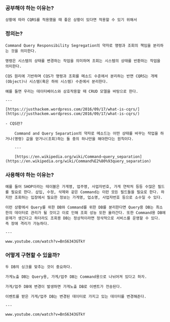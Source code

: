 ### 공부해야 하는 이유는?
    
    상황에 따라 CQRS를 적용했을 때 좋은 상황이 있다면 적용할 수 있기 위해서

### 정의는?
    
    Command Query Responsibility Segregation의 약자로 명령과 조회의 책임을 분리하는 것을 의미한다.
    
    명령은 시스템의 상태를 변경하는 작업을 의미하며 조회는 시스템의 상태를 반환하는 작업을 의미한다.
    
    CQS 원리에 기반하며 CQS가 명령과 조회를 메소드 수준에서 분리하는 반면 CQRS는 개체(Object)나 시스템(혹은 하위 시스템) 수준에서 분리한다.
    
    예를 들면 우리는 데이터베이스와 상호작용할 때 CRUD 모델을 바탕으로 한다.
    
    ---
    
    [https://justhackem.wordpress.com/2016/09/17/what-is-cqrs/](https://justhackem.wordpress.com/2016/09/17/what-is-cqrs/)
    
    - CQS란?
        
        Command and Query Separation의 약자로 메소드는 어떤 상태를 바꾸는 작업을 하거나(명령) 값을 얻거나(조회)하는 둘 중의 하나만을 해야한다는 원칙이다.
        
        ---
        
        [https://en.wikipedia.org/wiki/Command–query_separation](https://en.wikipedia.org/wiki/Command%E2%80%93query_separation)

### 사용해야 하는 이유는?
    
    예를 들어 SHOP이라는 테이블은 가게명, 업주명, 사업자번호, 가게 연락처 등등 수많은 필드를 필요로 한다. 삽입, 수정, 삭제와 같은 Command는 이런 모든 필드들을 필요로 한다. 하지만 조회하는 입장에서 필요한 정보는 가게명, 업소명, 사업자번호 등으로 소수일 수 있다.
    
    이런 상황에서 Query를 위한 DB와 Command를 위한 DB를 분리한다면 Query용 DB는 최소한의 데이터로 관리가 될 것이고 이로 인해 조회 성능 또한 올라간다. 또한 Command용 DB에 문제가 생긴다고 하더라도 조회용 DB는 정상적이라면 정삭적으로 서비스를 운영할 수 있다. 즉 장애 격리가 가능하다.
    
    --- 

    www.youtube.com/watch?v=BnS6343GTkY

### 어떻게 구현할 수 있을까?

    두 DB의 싱크를 맞추는 것이 중요하다.
    
    가게노출 DB는 Query용, 가게/업주 DB는 Command용으로 나뉘어져 있다고 하자.
    
    가게/업주 DB에 변경이 발생하면 가게노출 DB로 이벤트가 전송된다.

    이벤트를 받은 가게/업주 DB는 변경된 데이터로 가지고 있는 데이터를 변경해준다.
    
    ---
    
    www.youtube.com/watch?v=BnS6343GTkY
